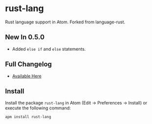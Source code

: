# rust-lang
Rust language support in Atom. Forked from language-rust.

## New In 0.5.0
  *  Added `else if` and `else` statements.

## Full Changelog
  * [Available Here](CHANGELOG.md)

## Install
Install the package `rust-lang` in Atom (Edit -> Preferences -> Install) or execute the following command:

```apm install rust-lang```